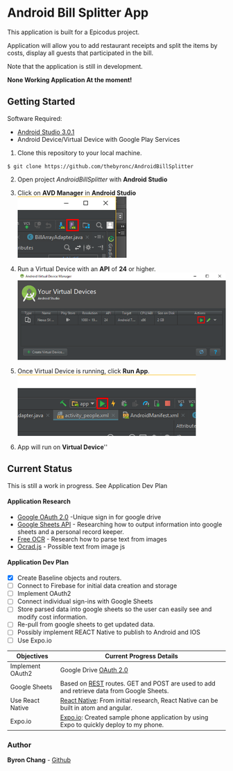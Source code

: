 # Android Bill Splitter App
This application is built for a Epicodus project.

Application will allow you to add restaurant receipts and split the items by costs, display all guests that participated in the bill.

Note that the application is still in development.

**None Working Application At the moment!** 

## Getting Started

Software Required:

- [Android Studio 3.0.1](https://developer.android.com/studio/index.html)
- Android Device/Virtual Device with Google Play Services


1. Clone this repository to your local machine.
```
$ git clone https://github.com/thebyronc/AndroidBillSplitter
```
2. Open project *AndroidBillSplitter* with **Android Studio**
3. Click on **AVD Manager** in **Android Studio** ![AVD Manager](images/rm_1.png)

4. Run a Virtual Device with an **API** of **24** or higher. ![Run Virtual Device](images/rm_2.png)

5. Once Virtual Device is running, click **Run App**. ![Run App](images/rm_3.png)

6. App will run on **Virtual Device**''
## Current Status
This is still a work in progress. See Application Dev Plan

#### Application Research
- [Google OAuth 2.0](https://developers.google.com/identity/protocols/OAuth2) -Unique sign in for google drive
- [Google Sheets API](https://developers.google.com/sheets/api/) - Researching how to output information into google sheets and a personal record keeper.
- [Free OCR](http://www.free-ocr.com/) - Research how to parse text from images
- [Ocrad.js](http://antimatter15.com/ocrad.js/demo.html) - Possible text from image js

#### Application Dev Plan
- [x] Create Baseline objects and routers.
- [ ] Connect to Firebase for initial data creation and storage
- [ ] Implement OAuth2
- [ ] Connect individual sign-ins with Google Sheets
- [ ] Store parsed data into google sheets so the user can easily see and modify cost information.
- [ ] Re-pull from google sheets to get updated data.
- [ ] Possibly implement REACT Native to publish to Android and IOS
- [ ] Use Expo.io

| Objectives | Current Progress Details|
| --- | --- |
| Implement OAuth2 | Google Drive [OAuth 2.0](https://developers.google.com/identity/protocols/OAuth2)  |
|Google Sheets | Based on [REST](https://developers.google.com/sheets/api/reference/rest/) routes. GET and POST are used to add and retrieve data from Google Sheets.  |
| Use React Native | [React Native](http://facebook.github.io/react-native/): From initial research, React Native can be built in atom and angular.  |
| Expo.io | [Expo.io](https://expo.io/): Created sample phone application by using Expo to quickly deploy to my phone.|

### Author
**Byron Chang** - [Github](https://github.com/thebyronc/)
